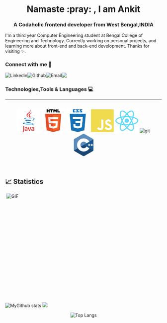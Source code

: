 <h1 align="center">Namaste :pray:	, I am Ankit</h1>
<h3 align="center">A Codaholic frontend developer from West Bengal,INDIA</h3>

I'm a third year Computer Engineering student at Bengal College of Engineering and Technology. Currently working on personal projects, and learning more about front-end and back-end development. Thanks for visiting ✨.


### Connect with me :electric_plug:	

[<img align="left" alt="Linkedin" src="https://img.shields.io/badge/LinkedIn-0077B5?style=for-the-badge&logo=linkedin&logoColor=white" />](https://www.linkedin.com/in/ankit-ghosal-148863205/)
[<img align="left" alt="Github" src="https://img.shields.io/badge/GitHub-100000?style=for-the-badge&logo=github&logoColor=white" />](https://github.com/ankitbhoi)
[<img align="left" alt="Email" src="https://img.shields.io/badge/Gmail-D14836?style=for-the-badge&logo=gmail&logoColor=white" />](ankitghosal2002@gmail.com)

![](https://visitor-badge.glitch.me/badge?page_id=ankitbhoi)

### Technologies,Tools & Languages :computer:
___________

<div align="center">
                <br>
                    <div align="centre" >  
                      <img src="https://raw.githubusercontent.com/devicons/devicon/master/icons/java/java-original-wordmark.svg" alt="java" width="75" height="75"/>
                      <img src="https://raw.githubusercontent.com/devicons/devicon/master/icons/html5/html5-original-wordmark.svg" alt="html5" width="75" height="75"/> 
			<img src="https://raw.githubusercontent.com/devicons/devicon/1119b9f84c0290e0f0b38982099a2bd027a48bf1/icons/css3/css3-plain-wordmark.svg" alt="css3" width="75" height="75"/>
                      <img src="https://raw.githubusercontent.com/devicons/devicon/1119b9f84c0290e0f0b38982099a2bd027a48bf1/icons/javascript/javascript-plain.svg" alt="js" width="75" height="75"/>
                      <img src="https://raw.githubusercontent.com/devicons/devicon/master/icons/react/react-original.svg" alt="react" width="75" height="75"/>
                      <img src="https://www.vectorlogo.zone/logos/git-scm/git-scm-icon.svg" alt="git" width="75" height="75"/>  
                      <img src="https://raw.githubusercontent.com/github/explore/180320cffc25f4ed1bbdfd33d4db3a66eeeeb358/topics/cpp/cpp.png" alt="c++" width="75" height="75"/>  
                    </div>
</div>
<br>
<br>

## 📈 Statistics
<img align="right" alt="GIF" src="https://i.postimg.cc/QN7XsLnK/code.gif" width="500" height="350" />
<br>
<p align="left">
  <img width="48%" src="https://github-readme-stats.vercel.app/api?username=ankitbhoi&count_private=true&theme=dark&show_icons=true" alt="MyGithub stats" />
  <img width="48%" src="https://github-readme-streak-stats.herokuapp.com/?user=ankitbhoi&hide_border=true&theme=dark&show_icons=true" />
</p>

<div align = "center">
  
  ![Top Langs](https://github-readme-stats.vercel.app/api/top-langs/?username=ankitbhoi&theme=dark&layout=compact)

</div
